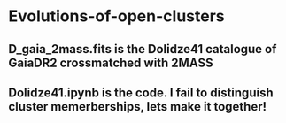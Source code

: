 # Evolutions-of-open-clusters

## D_gaia_2mass.fits is the Dolidze41 catalogue of GaiaDR2 crossmatched with 2MASS

## Dolidze41.ipynb is the code. I fail to distinguish cluster memerberships, lets make it together!

